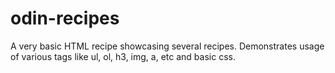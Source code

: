 # odin-recipes
A very basic HTML recipe showcasing several recipes. Demonstrates usage 
of various tags like ul, ol, h3, img, a, etc and basic css.

